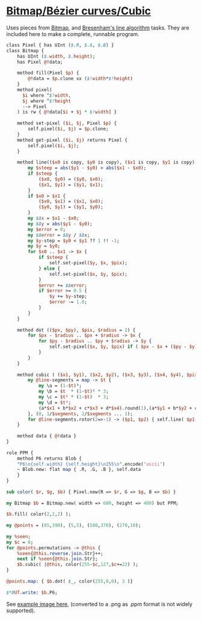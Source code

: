 [1]: https://rosettacode.org/wiki/Bitmap/Bézier_curves/Cubic

# [Bitmap/Bézier curves/Cubic][1]

Uses pieces from [ Bitmap](https://rosettacode.org/wiki/Bitmap#Raku), and [ Bresenham's line algorithm](https://rosettacode.org/wiki/Bitmap/Bresenham%27s_line_algorithm#Raku) tasks. They are included here to make a complete, runnable program.

```perl
class Pixel { has UInt ($.R, $.G, $.B) }
class Bitmap {
    has UInt ($.width, $.height);
    has Pixel @!data;
 
    method fill(Pixel $p) {
        @!data = $p.clone xx ($!width*$!height)
    }
    method pixel(
	  $i where ^$!width,
	  $j where ^$!height
	  --> Pixel
    ) is rw { @!data[$i + $j * $!width] }
 
    method set-pixel ($i, $j, Pixel $p) {
        self.pixel($i, $j) = $p.clone;
    }
    method get-pixel ($i, $j) returns Pixel {
	    self.pixel($i, $j);
    }
 
    method line(($x0 is copy, $y0 is copy), ($x1 is copy, $y1 is copy), $pix) {
        my $steep = abs($y1 - $y0) > abs($x1 - $x0);
        if $steep {
            ($x0, $y0) = ($y0, $x0);
            ($x1, $y1) = ($y1, $x1);
        }
        if $x0 > $x1 {
            ($x0, $x1) = ($x1, $x0);
            ($y0, $y1) = ($y1, $y0);
        }
        my $Δx = $x1 - $x0;
        my $Δy = abs($y1 - $y0);
        my $error = 0;
        my $Δerror = $Δy / $Δx;
        my $y-step = $y0 < $y1 ?? 1 !! -1;
        my $y = $y0;
        for $x0 .. $x1 -> $x {
            if $steep {
                self.set-pixel($y, $x, $pix);
            } else {
                self.set-pixel($x, $y, $pix);
            }
            $error += $Δerror;
            if $error >= 0.5 {
                $y += $y-step;
                $error -= 1.0;
            }
        }
    }
 
    method dot (($px, $py), $pix, $radius = 2) {
        for $px - $radius .. $px + $radius -> $x {
            for $py - $radius .. $py + $radius -> $y {
                self.set-pixel($x, $y, $pix) if ( $px - $x + ($py - $y) * i ).abs <= $radius;
            }
        }
    }
 
    method cubic ( ($x1, $y1), ($x2, $y2), ($x3, $y3), ($x4, $y4), $pix, $segments = 30 ) {
        my @line-segments = map -> $t {
            my \a = (1-$t)³;
            my \b = $t  * (1-$t)² * 3;
            my \c = $t² * (1-$t)  * 3;
            my \d = $t³;
            (a*$x1 + b*$x2 + c*$x3 + d*$x4).round(1),(a*$y1 + b*$y2 + c*$y3 + d*$y4).round(1)
        }, (0, 1/$segments, 2/$segments ... 1);
        for @line-segments.rotor(2=>-1) -> ($p1, $p2) { self.line( $p1, $p2, $pix) };
    }
 
    method data { @!data }
}
 
role PPM {
    method P6 returns Blob {
	"P6\n{self.width} {self.height}\n255\n".encode('ascii')
	~ Blob.new: flat map { .R, .G, .B }, self.data
    }
}
 
sub color( $r, $g, $b) { Pixel.new(R => $r, G => $g, B => $b) }
 
my Bitmap $b = Bitmap.new( width => 600, height => 400) but PPM;
 
$b.fill( color(2,2,2) );
 
my @points = (85,390), (5,5), (580,370), (270,10);
 
my %seen;
my $c = 0;
for @points.permutations -> @this {
    %seen{@this.reverse.join.Str}++;
    next if %seen{@this.join.Str};
    $b.cubic( |@this, color(255-$c,127,$c+=22) );
}
 
@points.map: { $b.dot( $_, color(255,0,0), 3 )}
 
$*OUT.write: $b.P6;
```


See [example image here](https://github.com/thundergnat/rc/blob/master/img/Bezier-cubic-perl6.png), (converted to a .png as .ppm format is not widely supported).